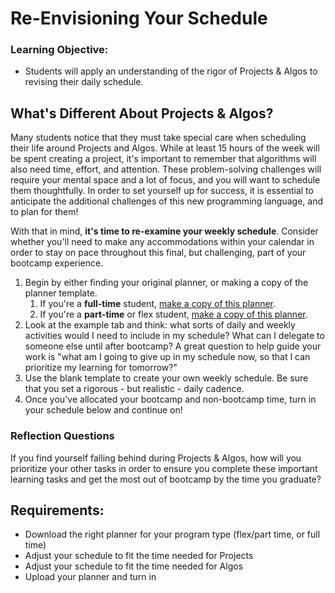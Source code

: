 # Re-Envisioning Your Schedule
### Learning Objective:

- Students will apply an understanding of the rigor of Projects & Algos to revising their daily schedule.

## What's Different About Projects & Algos?
Many students notice that they must take special care when scheduling their life around Projects and Algos. While at least 15 hours of the week will be spent creating a project, it's important to remember that algorithms will also need time, effort, and attention. These problem-solving challenges will require your mental space and a lot of focus, and you will want to schedule them thoughtfully. In order to set yourself up for success, it is essential to anticipate the additional challenges of this new programming language, and to plan for them! 

With that in mind, **it's time to re-examine your weekly schedule**. Consider whether you'll need to make any accommodations within your calendar in order to stay on pace throughout this final, but challenging, part of your bootcamp experience.

1. Begin by either finding your original planner, or making a copy of the planner template.
    1. If you're a **full-time** student, [make a copy of this planner](https://docs.google.com/spreadsheets/d/1DNbvjV_HgDJtPIwAQNRo65N3MnUrLsUMzEUQu8aNtCM/copy). 
    2. If you're a **part-time** or flex student, [make a copy of this planner](https://docs.google.com/spreadsheets/d/1lUDC3Mvktdcif995EZRYQAnNmGdSf3Hp4dHFEihuZyU/copy). 
2. Look at the example tab and think: what sorts of daily and weekly activities would I need to include in my schedule? What can I delegate to someone else until after bootcamp? A great question to help guide your work is "what am I going to give up in my schedule now, so that I can prioritize my learning for tomorrow?"
3. Use the blank template to create your own weekly schedule. Be sure that you set a rigorous - but realistic - daily cadence. 
4. Once you've allocated your bootcamp and non-bootcamp time, turn in your schedule below and continue on!


### Reflection Questions

If you find yourself falling behind during Projects & Algos, how will you prioritize your other tasks in order to ensure you complete these important learning tasks and get the most out of bootcamp by the time you graduate?

## Requirements:

- Download the right planner for your program type (flex/part time, or full time)
- Adjust your schedule to fit the time needed for Projects
- Adjust your schedule to fit the time needed for Algos
- Upload your planner and turn in 
